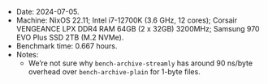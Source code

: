 * Date: 2024-07-05.
* Machine: NixOS 22.11; Intel i7-12700K (3.6 GHz, 12 cores); Corsair VENGEANCE LPX DDR4 RAM 64GB (2 x 32GB) 3200MHz; Samsung 970 EVO Plus SSD 2TB (M.2 NVMe).
* Benchmark time: 0.667 hours.
* Notes:
    * We’re not sure why `bench-archive-streamly` has around 90 ns/byte overhead over `bench-archive-plain` for 1-byte files.
